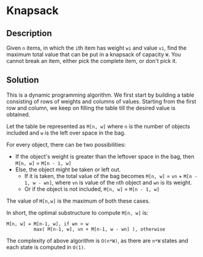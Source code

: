 # Knapsack

## Description

Given `n` items, in which the `i`th item has weight `wi` and value `vi`,
find the maximum total value that can be put in a knapsack of capacity `W`.
You cannot break an item, either pick the complete item, or don't pick it.

## Solution

This is a dynamic programming algorithm.
We first start by building a table consisting of rows of weights and columns of values.
Starting from the first row and column, we keep on filling the table till the desired value is obtained.

Let the table be represented as `M[n, w]` where `n` is the number of objects included
and `w` is the left over space in the bag.

For every object, there can be two possibilities:

- If the object's weight is greater than the leftover space in the bag,
then `M[n, w]` = `M[n - 1, w]`
- Else,
the object might be taken or left out.
    - If it is taken, the total value of the bag becomes
    `M[n, w]` = `vn` + `M[n - 1, w - wn]`, where `vn` is value of the `n`th object and `wn` is its weight.
    - Or if the object is not included,
    `M[n, w]` = `M[n - 1, w]`

The value of `M[n,w]` is the maximum of both these cases.

In short, the optimal substructure to compute `M[n, w]` is:
```
M[n, w] = M[n-1, w], if wn > w
          max( M[n-1, w], vn + M[n-1, w - wn] ), otherwise
```

The complexity of above algorithm is `O(n*W)`, as there are `n*W` states and each state is computed in `O(1)`.
